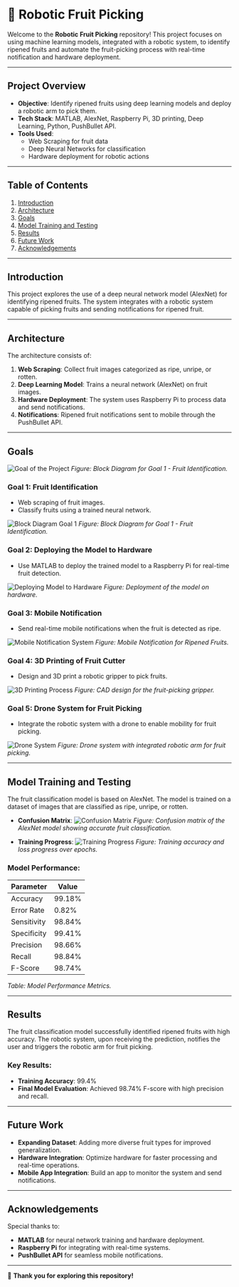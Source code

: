 # 🚀 Robotic Fruit Picking

Welcome to the **Robotic Fruit Picking** repository! This project focuses on using machine learning models, integrated with a robotic system, to identify ripened fruits and automate the fruit-picking process with real-time notification and hardware deployment.

---

## Project Overview

- **Objective**: Identify ripened fruits using deep learning models and deploy a robotic arm to pick them.
- **Tech Stack**: MATLAB, AlexNet, Raspberry Pi, 3D printing, Deep Learning, Python, PushBullet API.
- **Tools Used**: 
  - Web Scraping for fruit data
  - Deep Neural Networks for classification
  - Hardware deployment for robotic actions

---

## Table of Contents

1. [Introduction](#introduction)
2. [Architecture](#architecture)
3. [Goals](#goals)
4. [Model Training and Testing](#model-training-and-testing)
5. [Results](#results)
6. [Future Work](#future-work)
7. [Acknowledgements](#acknowledgements)

---

## Introduction

This project explores the use of a deep neural network model (AlexNet) for identifying ripened fruits. The system integrates with a robotic system capable of picking fruits and sending notifications for ripened fruit.

---

## Architecture
The architecture consists of:
1. **Web Scraping**: Collect fruit images categorized as ripe, unripe, or rotten.
2. **Deep Learning Model**: Trains a neural network (AlexNet) on fruit images.
3. **Hardware Deployment**: The system uses Raspberry Pi to process data and send notifications.
4. **Notifications**: Ripened fruit notifications sent to mobile through the PushBullet API.

---

## Goals
![Goal of the Project](Goals_of_the_project.jpg)
*Figure: Block Diagram for Goal 1 - Fruit Identification.*

### Goal 1: Fruit Identification
- Web scraping of fruit images.
- Classify fruits using a trained neural network.

![Block Diagram Goal 1](Block_Diagram.jpg)
*Figure: Block Diagram for Goal 1 - Fruit Identification.*

### Goal 2: Deploying the Model to Hardware
- Use MATLAB to deploy the trained model to a Raspberry Pi for real-time fruit detection.

![Deploying Model to Hardware](Goal2_Deep_learning_model_into_hardware.jpg)
*Figure: Deployment of the model on hardware.*

### Goal 3: Mobile Notification
- Send real-time mobile notifications when the fruit is detected as ripe.

![Mobile Notification System](Goal3_notification_to_mobile.jpg)
*Figure: Mobile Notification for Ripened Fruits.*

### Goal 4: 3D Printing of Fruit Cutter
- Design and 3D print a robotic gripper to pick fruits.

![3D Printing Process](Goal4_CAD_design_for_3d_printer_gripper_to_cut_the_fruit.jpg)
*Figure: CAD design for the fruit-picking gripper.*

### Goal 5: Drone System for Fruit Picking
- Integrate the robotic system with a drone to enable mobility for fruit picking.

![Drone System](Goal5_drone_System.jpg)
*Figure: Drone system with integrated robotic arm for fruit picking.*

---

## Model Training and Testing

The fruit classification model is based on AlexNet. The model is trained on a dataset of images that are classified as ripe, unripe, or rotten.

- **Confusion Matrix**:
  ![Confusion Matrix](Confusion_matrix.jpg)
  *Figure: Confusion matrix of the AlexNet model showing accurate fruit classification.*

- **Training Progress**:
  ![Training Progress](ROC_graphs_results.jpg)
  *Figure: Training accuracy and loss progress over epochs.*

### Model Performance:

| **Parameter**       | **Value**  |
|---------------------|------------|
| Accuracy           | 99.18%     |
| Error Rate         | 0.82%      |
| Sensitivity        | 98.84%     |
| Specificity        | 99.41%     |
| Precision          | 98.66%     |
| Recall             | 98.84%     |
| F-Score            | 98.74%     |

*Table: Model Performance Metrics.*

---

## Results

The fruit classification model successfully identified ripened fruits with high accuracy. The robotic system, upon receiving the prediction, notifies the user and triggers the robotic arm for fruit picking.

### Key Results:
- **Training Accuracy**: 99.4%
- **Final Model Evaluation**: Achieved 98.74% F-score with high precision and recall.

---

## Future Work

- **Expanding Dataset**: Adding more diverse fruit types for improved generalization.
- **Hardware Integration**: Optimize hardware for faster processing and real-time operations.
- **Mobile App Integration**: Build an app to monitor the system and send notifications.

---

## Acknowledgements

Special thanks to:
- **MATLAB** for neural network training and hardware deployment.
- **Raspberry Pi** for integrating with real-time systems.
- **PushBullet API** for seamless mobile notifications.

---

👋 **Thank you for exploring this repository!**
